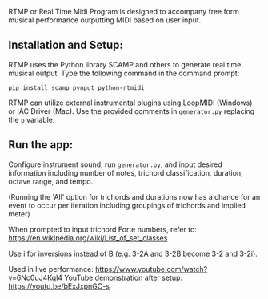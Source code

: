 RTMP or Real Time Midi Program is designed to accompany free form musical performance outputting MIDI based on user input.

## Installation and Setup:

RTMP uses the Python library SCAMP and others to generate real time musical output. Type the following command in the command prompt:

`pip install scamp pynput python-rtmidi`

RTMP can utilize external instrumental plugins using LoopMIDI (Windows) or IAC Driver (Mac). Use the provided comments in `generator.py` replacing the `p` variable.

## Run the app:

Configure instrument sound, run `generator.py`, and input desired information including number of notes, trichord classification, duration, octave range, and tempo.

(Running the 'All' option for trichords and durations now has a chance for an event to occur per iteration including groupings of trichords and implied meter)

When prompted to input trichord Forte numbers, refer to: https://en.wikipedia.org/wiki/List_of_set_classes

Use i for inversions instead of B (e.g. 3-2A and 3-2B become 3-2 and 3-2i).

Used in live performance: https://www.youtube.com/watch?v=6Nc0uJ4Kql4
YouTube demonstration after setup: https://youtu.be/bExJxpnGC-s
